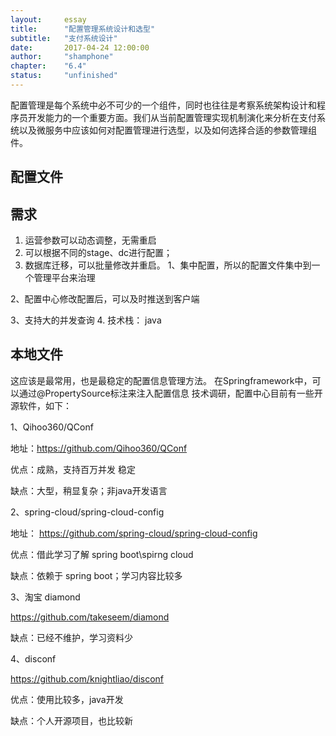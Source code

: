 ```yaml
---
layout: 	essay
title: 		"配置管理系统设计和选型"
subtitle: 	"支付系统设计"
date: 		2017-04-24 12:00:00
author: 	"shamphone"
chapter:	"6.4"
status:		"unfinished"
---
```


配置管理是每个系统中必不可少的一个组件，同时也往往是考察系统架构设计和程序员开发能力的一个重要方面。我们从当前配置管理实现机制演化来分析在支付系统以及微服务中应该如何对配置管理进行选型，以及如何选择合适的参数管理组件。 

## 配置文件



## 需求

1. 运营参数可以动态调整，无需重启 
2. 可以根据不同的stage、dc进行配置；
3. 数据库迁移，可以批量修改并重启。 
1、集中配置，所以的配置文件集中到一个管理平台来治理

2、配置中心修改配置后，可以及时推送到客户端

3、支持大的并发查询
4. 技术栈： java

## 本地文件

这应该是最常用，也是最稳定的配置信息管理方法。 在Springframework中，可以通过@PropertySource标注来注入配置信息
技术调研，配置中心目前有一些开源软件，如下：

1、Qihoo360/QConf

地址：https://github.com/Qihoo360/QConf

优点：成熟，支持百万并发 稳定

缺点：大型，稍显复杂；非java开发语言

2、spring-cloud/spring-cloud-config

地址： https://github.com/spring-cloud/spring-cloud-config

优点：借此学习了解 spring boot\spirng cloud

缺点：依赖于 spring boot；学习内容比较多

3、淘宝 diamond

https://github.com/takeseem/diamond

缺点：已经不维护，学习资料少

4、disconf

https://github.com/knightliao/disconf

优点：使用比较多，java开发

缺点：个人开源项目，也比较新